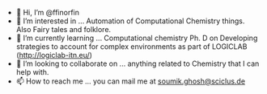 - 👋 Hi, I’m @ffinorfin
- 👀 I’m interested in ... Automation of Computational Chemistry things. Also Fairy tales and folklore.
- 🌱 I’m currently learning ... Computational chemistry Ph. D on Developing strategies to account for complex environments as part of LOGICLAB (http://logiclab-itn.eu/)
- 💞️ I’m looking to collaborate on ... anything related to Chemistry that I can help with.
- 📫 How to reach me ... you can mail me at soumik.ghosh@sciclus.de

<!---
ffinorfin/ffinorfin is a ✨ special ✨ repository because its `README.md` (this file) appears on your GitHub profile.
You can click the Preview link to take a look at your changes.
--->
